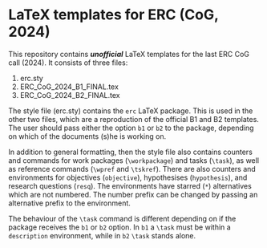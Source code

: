 # LaTeX templates for ERC (CoG, 2024)

This repository contains **_unofficial_** LaTeX templates for the last ERC CoG call (2024). It consists of three files:

 1. erc.sty
 2. ERC_CoG_2024_B1_FINAL.tex
 3. ERC_CoG_2024_B2_FINAL.tex

The style file (erc.sty) contains the `erc` LaTeX package. This is used in the other two files, which are a reproduction of the official B1 and B2 templates. The user should pass either the option `b1` or `b2` to the package, depending on which of the documents (s)he is working on.

In addition to general formatting, then the style file also contains counters and commands for work packages (`\workpackage`) and tasks (`\task`), as well as reference commands (`\wpref` and `\tskref`). There are also counters and environments for objectives (`objective`), hypothesises (`hypothesis`), and research questions (`resq`). The environments have starred (`*`) alternatives which are not numbered. The number prefix can be changed by passing an alternative prefix to the environment.

The behaviour of the `\task` command is different depending on if the package receives the `b1` or `b2` option. In `b1` a `\task` must be within a `description` environment, while in `b2` `\task` stands alone.
